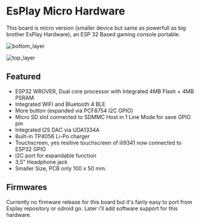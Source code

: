 # EsPlay Micro Hardware
This board is micro version (smaller device but same as powerfull as big brother EsPlay Hardware), an ESP 32 Based gaming console portable.

![bottom_layer](https://raw.githubusercontent.com/pebri86/esplay_micro_hardware/master/docs/esplay_micro_bottom.png)

![top_layer](https://raw.githubusercontent.com/pebri86/esplay_micro_hardware/master/docs/esplay_micro_top.png)

Featured
--------
- ESP32 WROVER, Dual core processor with Integrated 4MB Flash + 4MB PSRAM
- Integrated WIFI and Bluetooth 4 BLE
- More button (expanded via PCF8754 I2C GPIO)
- Micro SD slot connected to SDMMC Host in 1 Line Mode for save GPIO pin
- Integrated I2S DAC via UDA1334A
- Built-in TP4056 Li-Po charger
- Touchscreen, yes resitive touchscreen of ili9341 now connected to ESP32 GPIO
- I2C port for expandable function
- 3,5" Headphone jack
- Smaller Size, PCB only 100 x 50 mm.

Firmwares
---------
Currently no firmware release for this board but it's fairly easy to port from Esplay repository or odroid go. Later i'll add software support for this hardware.
